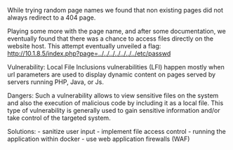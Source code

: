 While trying random page names we found that non existing pages did not always redirect to a 404 page.

Playing some more with the page name, and after some documentation, we eventually found that there was a chance to access files directly on the website host.
This attempt eventually unveiled a flag:
http://10.1.8.5/index.php?page=../../../../../../../etc/passwd

Vulnerability:
Local File Inclusions vulnerabilities (LFI) happen mostly when url parameters are used to display dynamic content on pages served by servers running PHP, Java, or Js.

Dangers:
Such a vulnerability allows to view sensitive files on the system and also the execution of malicious code by including it as a local file. This type of vulnerability is generally used to gain sensitive information and/or take control of the targeted system.

Solutions:
    - sanitize user input
    - implement file access control
    - running the application within docker
    - use web application firewalls (WAF)

